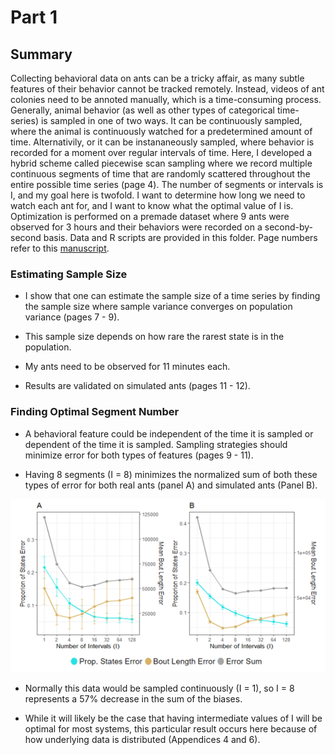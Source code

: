 # Part 1

## Summary

Collecting behavioral data on ants can be a tricky affair, as many subtle features of their behavior cannot be tracked remotely. Instead, videos of ant colonies need to be annoted manually, which is a time-consuming process. Generally, animal behavior (as well as other types of categorical time-series) is sampled in one of two ways. It can be continuously sampled, where the animal is continuously watched for a predetermined amount of time. Alternativily, or it can be instananeously sampled, where behavior is recorded for a moment over regular intervals of time. Here, I developed a hybrid scheme called piecewise scan sampling where we record multiple continuous segments of time that are randomly scattered throughout the entire possible time series (page 4). The number of segments or intervals is I, and my goal here is twofold. I want to determine how long we need to watch each ant for, and I want to know what the optimal value of I is. Optimization is performed on a premade dataset where 9 ants were observed for 3 hours and their behaviors were recorded on a second-by-second basis. Data and R scripts are provided in this folder. Page numbers refer to this [manuscript](https://github.com/colinmichaellynch/End-to-End-Ant-Data-Project/Supporting_Documentation/How_to_effectively_sample_to_estimate_distributions_of_behavioral_states_and_transitions_in_social_insects).

### Estimating Sample Size 

* I show that one can estimate the sample size of a time series by finding the sample size where sample variance converges on population variance (pages 7 - 9).

* This sample size depends on how rare the rarest state is in the population. 

* My ants need to be observed for 11 minutes each. 

* Results are validated on simulated ants (pages 11 - 12). 

### Finding Optimal Segment Number

* A behavioral feature could be independent of the time it is sampled or dependent of the time it is sampled. Sampling strategies should minimize error for both types of features (pages 9 - 11). 

* Having 8 segments (I = 8) minimizes the normalized sum of both these types of error for both real ants (panel A) and simulated ants (Panel B). 

![](/Images/optimizationCurves.png)

* Normally this data would be sampled continuously (I = 1), so I = 8 represents a 57% decrease in the sum of the biases. 

* While it will likely be the case that having intermediate values of I will be optimal for most systems, this particular result occurs here because of how underlying data is distributed (Appendices 4 and 6). 
